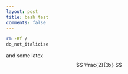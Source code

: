 ```yaml
---
layout: post
title: bash test
comments: false
---
```

```sh
rm -Rf /
do_not_italicise
```

and some latex
$$
\frac{2}{3x}
$$

